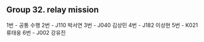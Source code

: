 ## Group 32. relay mission 

1번 - 공통 수행
2번 - J110 박서연
3번 - J040 김상민
4번 - J182 이상현
5번 - K021 류태웅
6번 - J002 강유진